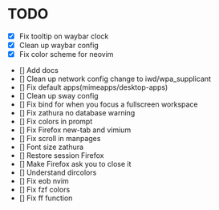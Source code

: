 # TODO

- [x] Fix tooltip on waybar clock
- [x] Clean up waybar config
- [x] Fix color scheme for neovim
- [] Add docs
- [] Clean up network config change to iwd/wpa_supplicant
- [] Fix default apps(mimeapps/desktop-apps)
- [] Clean up sway config
- [] Fix bind for when you focus a fullscreen workspace
- [] Fix zathura no database warning
- [] Fix colors in prompt
- [] Fix Firefox new-tab and vimium
- [] Fix scroll in manpages
- [] Font size zathura
- [] Restore session Firefox
- [] Make Firefox ask you to close it
- [] Understand dircolors
- [] Fix eob nvim
- [] Fix fzf colors
- [] Fix ff function
